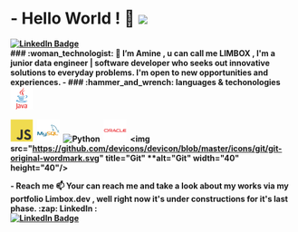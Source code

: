  
  <h1>
  - <b>Hello World<b> ! 👋
  <img src="https://media.giphy.com/media/hvRJCLFzcasrR4ia7z/giphy.gif" width="30px"/>
</h1>
  <div id="badges">
  <a href="https://www.linkedin.com/in/amine-laatfa-671a06212/">
    <img src="https://img.shields.io/badge/LinkedIn-blue?style=for-the-badge&logo=linkedin&logoColor=white" alt="LinkedIn Badge"/>
  </a>
</div>
 ### :woman_technologist:  👀 
 I’m Amine , u can call me LIMBOX , I'm a junior data engineer | software developer who seeks out innovative solutions to everyday problems. I'm open to new opportunities and experiences.
- ### :hammer_and_wrench:  languages & techonologies
  <div>
  <img src="https://github.com/devicons/devicon/blob/master/icons/java/java-original-wordmark.svg" title="Java" alt="Java" width="40" height="40"/>&nbsp;

  <img src="https://github.com/devicons/devicon/blob/master/icons/javascript/javascript-original.svg" title="JavaScript" alt="JavaScript" width="40" height="40"/>&nbsp;
  <img src="https://github.com/devicons/devicon/blob/master/icons/mysql/mysql-original-wordmark.svg" title="MySQL"  alt="MySQL" width="40" height="40"/>&nbsp;
  <img src="https://github.com/devicons/devicon/tree/master/icons/python/python-original.svg" title="Python" alt="Python" width="40" height="40"/>&nbsp;
  <img src="https://github.com/devicons/devicon/blob/master/icons/oracle/oracle-original.svg" title="Oracle" alt="Oracle" width="40" height="40"/>&nbsp;
  <img src="https://github.com/devicons/devicon/blob/master/icons/git/git-original-wordmark.svg" title="Git" **alt="Git" width="40" height="40"/>
</div> 
- Reach me 
  📫 Your can reach me and take a look about my works via my portfolio Limbox.dev , well right now it's under constructions for it's last phase.
  :zap: LinkedIn  :  
  <div id="badges">
  <a href="https://www.linkedin.com/in/amine-laatfa-671a06212/">
    <img src="https://img.shields.io/badge/LinkedIn-blue?style=for-the-badge&logo=linkedin&logoColor=white" alt="LinkedIn Badge"/>
  </a> 
<!---
Aminelt/Aminelt is a ✨ special ✨ repository because its `README.md` (this file) appears on your GitHub profile.
You can click the Preview link to take a look at your changes.
--->
